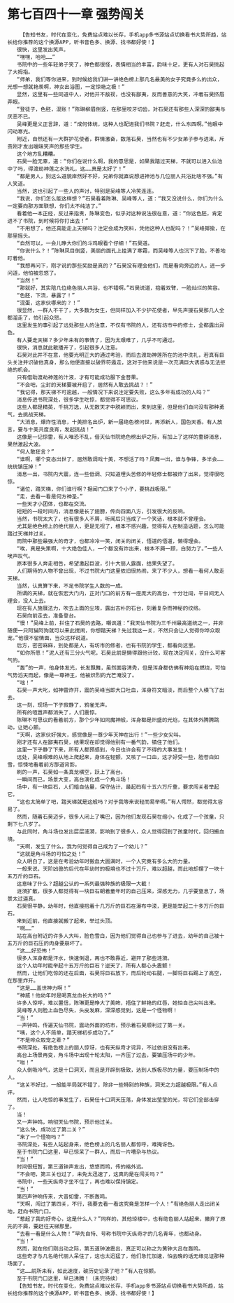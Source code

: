 # 第七百四十一章 强势闯关
        【告知书友，时代在变化，免费站点难以长存，手机app多书源站点切换看书大势所趋，站长给你推荐的这个换源APP，听书音色多、换源、找书都好使！】
       很快，这里发出笑声。
       “嘿嘿，哈哈……”
       书院中的一些年轻弟子笑了，神色都很怪，表情相当的丰富，韵味十足，更有人对石昊挑起了大拇指。
       “师弟，我们等你进来，到时候给我们讲一讲绝色榜上那几名最美的女子究竟多么的出众，光想一想就艳羡啊，神女出浴图，一定惊艳之极！”
       显然，这里有一些同道中人，对他并不敌视，也没有鄙夷，反而善意的大笑，冲着石昊挤眉弄眼。
       “登徒子，色胚，混账！”陈琳柳眉倒竖，在那里咬牙切齿，对石昊还有那些人深深的鄙夷与厌恶不已。
       吴峰更是义正言辞，道：“成何体统，这种人也配进我们书院？赶走，什么东西啊。”他眼中闪动寒光。
       附近，自然还有一大群护花使者，群情激奋，数落石昊，当然也有不少女弟子参与进来，斥责刚才发出暧昧笑声的那些学生。
       这个地方乱糟糟。
       石昊一脸无辜，道：“你们在说什么啊，我的意思是，如果我踏过天梯，不就可以进入仙池中了吗，得渡劫神莲之水洗礼，这……真是太好了！”
       “都是男人，别这么道貌岸然好不好，兄弟你就直说想进神池与几位丽人共浴比啥不强。”有人笑道。
       当然，这也引起了一些人的声讨，特别是吴峰等人冷笑连连。
       “我说，你们怎么能这样想？”石昊看着陈琳、吴峰等人，道：“我又没说什么，你们为什么一定要向那方面联想，你们太不纯洁了。”
       看着他一本正经，反过来指责，陈琳变色，似乎对这种说法很在意，道：“你这色胚，肯定进不了书院，到时候将你打出去！”
       “不用想了，他还真能走上天梯吗？注定会成为笑料，凭他这种人也配吗？！”吴峰揶揄，在那里摇头。
       “自然可以，一会儿睁大你们的斗鸡眼看个仔细！”石昊道。
       “你说什么？！”陈琳凤目倒竖，美丽的面孔上挂满了寒霜，而吴峰等人也沉下了脸，不善地盯着他。
       “我想再问下，刚才说的那些奖励是真的？”石昊没有理会他们，而是看向旁边的人，进一步问道，他怕被忽悠了。
       “当然！”
       “那就好，其实陪几位绝色丽人共浴，也不错啊。”石昊说道，抱着双臂，一脸灿烂的笑容。
       “色胚，下流，暴露了！”
       “混蛋，这家伙哪来的？！”
       很显然，一群人不干了，大多数为女生，但同样加入不少护花使者，早先声援石昊那几人全都溜走了，怕引起众怒。
       这里发生的事引起了远处那些人的注意，不仅有书院的人，还有坊市中的修士，全都露出异色。
       有人要走天梯？多少年未有的事情了，因为太艰难了，几乎不可通过。
       很快，消息就此散播开了，引起很多人注意。
       石昊对此并不在意，他要光明正大的通过考验，而后去渡劫神莲所在的池中洗礼，若真有巨头关注并识破他真身，那么他便直接以破界符遁走，这对于他来说是一次充满巨大诱惑与无法拒绝的机会。
       只有借助渡劫神莲的汁液，才有可能成功服下金菩果。
       “不会吧，尘封的天梯要被开启了，居然有人敢去挑战？！”
       “我记得，那天梯不可逾越，一般情况下来说注定要失败，这么多年有成功的人吗？”
       消息传进书院深处，很多学生吃惊，都觉得不可思议。
       这些人都是精英，千挑万选，从无数天才中脱颖而出，来到这里，但是他们自问没有那种勇气，去挑战天梯。
       “大消息，爆炸性消息，十美排名出炉，新一届绝色榜问世，再添新人，国色天香。有人放言，要与十美共度良宵，发起挑战！”
       这像是一记惊雷，有人唯恐不乱，借天仙书院绝色榜出炉之际，有加上了这样的重磅消息，果然激起大波。
       “何人敢狂言？”
       “谁啊，哪个变态出世了，居然敢调戏十美，不想活了吗？凤舞一出，谁与争锋，多半会……统统镇压掉！”
       消息一出，书院内大震，连一些低调、只知道埋头苦修的年轻修士都被炸了出来，觉得很吃惊。
       “诸位，踏天梯，你们谁行啊？据闻门口来了个小子，要挑战极限。”
       “走，去看一看是何方神圣。”
       一些天才小团体，也都在交流。
       短短的一段时间内，消息像是长了翅膀，传向四面八方，引发很大的反响。
       当然，书院太大了，也有很多人不屑，听闻后只当成了一个笑话，根本就不曾理会。
       尤其是绝色榜上的绝代丽人，更是无视了，根本不感兴趣，觉得有人在制造话题，怎么可能踏过天梯并过关。
       而院中那些最强大的奇才，也都冷冷一笑，闭关的闭关，悟道的悟道，懒得理会。
       “唉，真是失策啊，十大绝色佳人，一个都没有炸出来，根本不屑一顾，白努力了。”一些人唉声叹气。
       原本很多人奔走相告，希望激起巨波，引十大丽人露面，结果失望了。
       人们期待的人物不曾出现，不过书院大门这里依旧很热闹，来了不少人，想看一看何人敢走天梯。
       当然，认真算下来，不足书院学生人数的一成。
       所谓的天梯，就在恢宏大门内，正对门口的前方有一座庞大的高台，十分壮阔，平日间无人理会，没人上去。
       现在有人施展法力，吹去上面的尘埃，露出古朴的石台，刻着复杂而神秘的纹络。
       石昊向前走去，准备登台。
       “慢！”吴峰上前，拦住了石昊的去路，嘲讽道：“我天仙书院为三千州最高道统之一，并非随便一只阿猫阿狗就可以来此搅闹，你想踏天梯？先过我这一关，不然只会让人觉得你哗众取宠。”他很不留情面，当众这样说道。
       后方，密密麻麻，到处都是人，有坊市的修者，也有书院的学生，都看向这里。
       “如你所愿！”泥人还有三分火气呢，石昊此前是懒得跟他计较，现在决定闯关，没什么可客气的。
       “轰”的一声，他身体发光，长发飘舞，虽然面容清秀，但是浑身都仿佛有神焰在燃烧，可怕气势滔天而起，像是一尊神王，他被炽烈的光芒淹没了。
       “咄！”
       石昊一声大叱，如神雷炸开，震的吴峰当即大口吐血，浑身符文暗淡，而后整个人横飞了出去。
       这一刻，现场一下子寂静了，鸦雀无声。
       所有的喧嚣声都消失了，人们震惊。
       陈琳不可思议的看着前方，那个少年如同魔神般，浑身都是炽盛的光焰，在其体外腾腾跳动，让她心颤。
       “天啊，这家伙好强大，感觉像是一尊少年天神在出行！”一些少女尖叫。
       刚才还有人在鄙夷石昊，结果现在却觉得他别有一番气韵，镇住了他们。
       这里一下子静了下来，所有人都预感到，今日也许会有了不得的大事发生！
       远处，吴峰艰难的从地上爬起来，身体在轻颤，又咳了一口血，这才好受一些，脸苍白如雪，惊悚地看着前方那道背影。
       刷的一声，石昊如一条真龙横空，跃上了高台。
       一瞬间而已，场景大变，高台演化成一个角斗场！
       场中，有一块巨石，人们暗自估量，保守估计，最起码有十五六万斤重，要求闯关者举起它。
       “这也太简单了吧，踏天梯就是这般吗？对于我等来说轻而易举啊。”有人愕然，都觉得太容易了。
       然而，随着石昊迈步，很多人闭上了嘴巴，因为他们发现石昊在缩小，化成了一个孩童，只剩下七八岁了。
       与此同时，角斗场也发出层层涟漪，影响到了很多人，众人觉得回到了孩童时代，回归搬血境。
       “天啊，发生了什么，我为何觉得自己成为了一个幼儿？”
       “这就是角斗场的可怕之处！”
       众人明白了，这是在考验幼年时搬血大圆满时，一个人究竟有多么大的力量。
       一般来说，天阶凶兽的后代在年幼时的极境也不过十万斤，难以超越，而此地却摆了一块十五万斤的巨石。
       这意味了什么？超越公认的一系列最强种族的极限一大截！
       涟漪扩散，很多人都觉得有一块巨石朝着童年时的自己压来，深感无力，几乎要窒息了，场景太过逼真。
       石昊很平静，幼年时，他直接抱着十几万斤的巨石在瀑布中滚，更是能举起二十多万斤的巨石。
       来到近前，他直接就搬了起来，举过头顶。
       “啊……”
       站在高台附近的许多人大叫，脸色雪白，因为他们觉得自己也参与了进去，幼年的自己被十五万斤的巨石压的肉身要崩坏了。
       “这……好恐怖！”
       很多人浑身都是汗水，快速倒退，再也不敢靠近，避开了那些涟漪。
       这个人幼年时能举起十五万斤的巨石？逆天了，所有人都心头震颤！
       然而，让他们吃惊的还在后面，石昊将巨石放下，而后轮动右腿，一脚将巨石踢上了高空，在那里炸开。
       “这是……盖世神力啊！”
       “神威！他幼年时是喝真龙血长大的吗？”
       许多人惊呼，难以置信，陈琳更是睁大了美眸，捂住了鲜艳的红唇，她怕自己尖叫出来。
       吴峰等人则脸上血色尽失，头皮发麻，深深感觉到，这是一个怪物啊！
       “当！”
       一声钟鸣，传遍天仙书院，震动外面的坊市，预示着石昊顺利过了第一关。
       “咦，这个人不简单，踏天梯初步成功了。”
       “不是哗众取宠之辈？”
       书院深处，有绝色榜上的丽人惊讶，也有天纵奇才诧异，不过依旧没有出来。
       高台上场景再变，角斗场中出现十轮太阳，一齐压了过去，要镇压场中的少年。
       “咝！”
       众人倒吸冷气，这是十口洞天，而且是开辟到极致，达到人族极尽的力量，要压制场中的人。
       “这关不好过，一般能平局就不错了，除非一些特别的种族，洞天之力超越极限。”有人点评。
       然而，让人吃惊的事发生了，石昊任十口洞天压落，身体发出莹莹的光，将它们全部击穿了。
       当！
       又一声钟鸣，响彻天仙书院，预示他过关。
       “这么快，成功过了第二关？”
       “来了一个怪物吗？”
       书院深处，有些人站起身来，绝色榜上的几名丽人都惊呼，难掩讶色。
       至于书院门口这里，早已惊呆了一群人，而后一片嘈杂与热议。
       “当！”
       时间很短暂，第三道钟声发出，悠悠而鸣，传的格外远。
       “不会吧，第三关也过了，未免太迅速了，这真的是在闯关吗？”
       书院中，一些天纵奇才坐不住了，再也难以保持镇定。
       “当！”
       第四声钟响传来，大音如雷，不断轰鸣。
       “天啊，闯过了第四关，不行，我要去看一看这究竟是怎样一个人！”有绝色丽人走出闭关地，赶向书院门口。
       “惹起了我的好奇心，这是什么人？”同样的，其他琼楼中，也有绝色丽人站起来，撇弃了原先的不屑，要赶往天梯那里。
       “去看一看是什么人物！”早先自恃、号称书院中天纵奇才的几名青年，也都动身。
       “当！”
       然而，就在他们刚出动之际，第五道钟波震出，真正可以称之为黄钟大吕在轰鸣。
       这些奇才与几名绝代丽人呆住了，这也太迅猛了，他们急忙加速，怕去晚的话无缘见证那种场面了。
       “这……前所未有，如此速度，破历史记录了吧？”有人在惊颤。
       至于书院门口这里，早已沸腾！（未完待续）
       【告知书友，时代在变化，免费站点难以长存，手机app多书源站点切换看书大势所趋，站长给你推荐的这个换源APP，听书音色多、换源、找书都好使！】